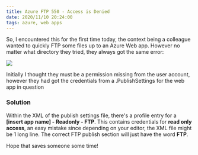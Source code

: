 ```yaml
---
title: Azure FTP 550 - Access is Denied
date: 2020/11/10 20:24:00
tags: azure, web apps
---
```


So, I encountered this for the first time today, the context being a colleague wanted to quickly FTP some files up to an Azure Web app. However no matter what directory they tried, they always got the same error:

![](/post/azure-ftp-550/azure-550-ftp-error.PNG)

Initially I thought they must be a permission missing from the user account, however they had got the credentials from a .PublishSettings for the web app in question

### Solution

Within the XML of the publish settings file, there's a profile entry for a **[insert app name] - Readonly - FTP**. This contains credentials for **read only access**, an easy mistake since depending on your editor, the XML file might be 1 long line. The correct FTP publish section will just have the word **FTP**.

Hope that saves someone some time!



